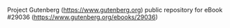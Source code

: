 Project Gutenberg (https://www.gutenberg.org) public repository for eBook #29036 (https://www.gutenberg.org/ebooks/29036)
